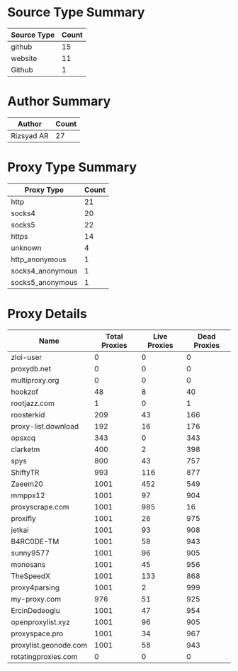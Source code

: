 # Source Type Summary

| Source Type | Count |
|-------------|-------|
| github | 15 |
| website | 11 |
| Github | 1 |


# Author Summary

| Author | Count |
|--------|-------|
| Rizsyad AR | 27 |


# Proxy Type Summary

| Proxy Type | Count |
|------------|-------|
| http | 21 |
| socks4 | 20 |
| socks5 | 22 |
| https | 14 |
| unknown | 4 |
| http_anonymous | 1 |
| socks4_anonymous | 1 |
| socks5_anonymous | 1 |


# Proxy Details

| Name | Total Proxies | Live Proxies | Dead Proxies |
|------|---------------|--------------|---------------|
| zloi-user | 0 | 0 | 0 |
| proxydb.net | 0 | 0 | 0 |
| multiproxy.org | 0 | 0 | 0 |
| hookzof | 48 | 8 | 40 |
| rootjazz.com | 1 | 0 | 1 |
| roosterkid | 209 | 43 | 166 |
| proxy-list.download | 192 | 16 | 176 |
| opsxcq | 343 | 0 | 343 |
| clarketm | 400 | 2 | 398 |
| spys | 800 | 43 | 757 |
| ShiftyTR | 993 | 116 | 877 |
| Zaeem20 | 1001 | 452 | 549 |
| mmppx12 | 1001 | 97 | 904 |
| proxyscrape.com | 1001 | 985 | 16 |
| proxifly | 1001 | 26 | 975 |
| jetkai | 1001 | 93 | 908 |
| B4RC0DE-TM | 1001 | 58 | 943 |
| sunny9577 | 1001 | 96 | 905 |
| monosans | 1001 | 45 | 956 |
| TheSpeedX | 1001 | 133 | 868 |
| proxy4parsing | 1001 | 2 | 999 |
| my-proxy.com | 976 | 51 | 925 |
| ErcinDedeoglu | 1001 | 47 | 954 |
| openproxylist.xyz | 1001 | 96 | 905 |
| proxyspace.pro | 1001 | 34 | 967 |
| proxylist.geonode.com | 1001 | 58 | 943 |
| rotatingproxies.com | 0 | 0 | 0 |
